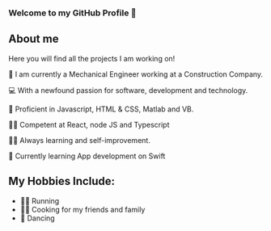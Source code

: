 ### Welcome to my GitHub Profile 👋

## About me

Here you will find all the projects I am working on!

🦺 I am currently a Mechanical Engineer working at a Construction Company.

💻 With a newfound passion for software, development and technology.

🤖 Proficient in Javascript, HTML & CSS, Matlab and VB.

🧑‍💻 Competent at React, node JS and Typescript

🧑‍🎓 Always learning and self-improvement.

📱 Currently learning App development on Swift

## My Hobbies Include:

- 🏃‍♂️ Running
- 🧑‍🍳 Cooking for my friends and family
- 🕺 Dancing
